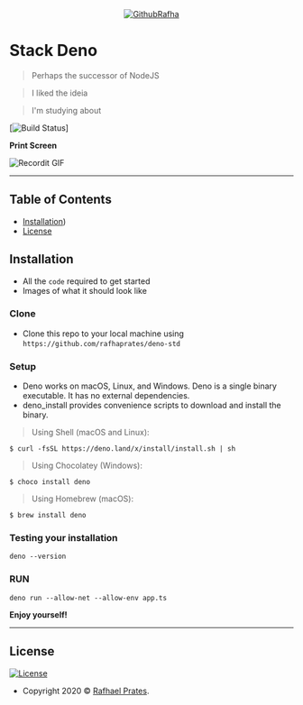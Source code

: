 <center><a href="https://github.com/rafhaprates"><img src="https://upload.wikimedia.org/wikipedia/commons/thumb/8/84/Deno.svg/1200px-Deno.svg.png" title="githubRafha" alt="GithubRafha"></a></center>

# Stack Deno

> Perhaps the successor of NodeJS

> I liked the ideia

> I'm studying about


[![Build Status](http://img.shields.io/travis/badges/badgerbadgerbadger.svg?style=flat-square)]


**Print Screen**

![Recordit GIF](https://recordit.co/QiYJPh3avq.gif)

---

## Table of Contents 

- [Installation](#installation))
- [License](#license)


## Installation

- All the `code` required to get started
- Images of what it should look like

### Clone

- Clone this repo to your local machine using `https://github.com/rafhaprates/deno-std`

### Setup

- Deno works on macOS, Linux, and Windows. Deno is a single binary executable. It has no external dependencies.
- deno_install provides convenience scripts to download and install the binary.

> Using Shell (macOS and Linux):
```shell
$ curl -fsSL https://deno.land/x/install/install.sh | sh
```
>Using Chocolatey (Windows):
```shell
$ choco install deno
```
>Using Homebrew (macOS):
```shell
$ brew install deno
```

### Testing your installation

```shell
deno --version
```

### RUN 

```shell 
deno run --allow-net --allow-env app.ts
```

**Enjoy yourself!**

---

## License

[![License](http://img.shields.io/:license-mit-blue.svg?style=flat-square)](http://badges.mit-license.org)
- Copyright 2020 © <a href="http://github.com/rafhaprates" target="_blank">Rafhael Prates</a>.